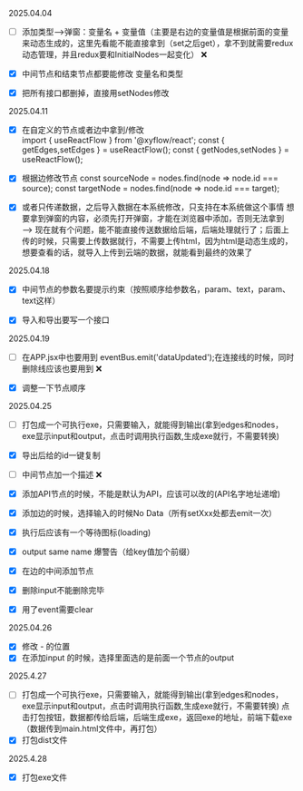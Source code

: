 2025.04.04
- [ ] 添加类型——>弹窗：变量名 + 变量值（主要是右边的变量值是根据前面的变量来动态生成的，这里先看能不能直接拿到（set之后get），拿不到就需要redux动态管理，并且redux要和InitialNodes一起变化） ❌
- [x] 中间节点和结束节点都要能修改 变量名和类型    
- [x] 把所有接口都删掉，直接用setNodes修改  



2025.04.11
- [x] 在自定义的节点或者边中拿到/修改  
  import {
  useReactFlow
  } from '@xyflow/react';
  const { getEdges,setEdges  } = useReactFlow();
  const { getNodes,setNodes  } = useReactFlow();
- [x] 根据边修改节点 
  const sourceNode = nodes.find(node => node.id === source);
  const targetNode = nodes.find(node => node.id === target);
- [x] 或者只传递数据，之后导入数据在本系统修改，只支持在本系统做这个事情 
  想要拿到弹窗的内容，必须先打开弹窗，才能在浏览器中添加，否则无法拿到——> 现在就有个问题，能不能直接传送数据给后端，后端处理就行了；后面上传的时候，只需要上传数据就行，不需要上传html，因为html是动态生成的，想要查看的话，就导入上传到云端的数据，就能看到最终的效果了



2025.04.18
- [x] 中间节点的参数名要提示约束（按照顺序给参数名，param、text，param、text这样） 
- [x] 导入和导出要写一个接口 



2025.04.19
- [ ] 在APP.jsx中也要用到 eventBus.emit('dataUpdated');在连接线的时候，同时删除线应该也要用到 ❌
- [x] 调整一下节点顺序 



2025.04.25
- [ ] 打包成一个可执行exe，只需要输入，就能得到输出(拿到edges和nodes，exe显示input和output，点击时调用执行函数,生成exe就行，不需要转换)
- [x] 导出后给的id一键复制 
- [ ] 中间节点加一个描述 ❌
- [x] 添加API节点的时候，不能是默认为API，应该可以改的(API名字地址递增) 
- [x] 添加边的时候，选择输入的时候No Data（所有setXxx处都去emit一次）
- [x] 执行后应该有一个等待图标(loading) 
- [x] output same name 爆警告（给key值加个前缀）
- [x] 在边的中间添加节点 
- [x] 删除input不能删除完毕 
- [x] 用了event需要clear 



2025.04.26
- [x] 修改 - 的位置 
- [x] 在添加input 的时候，选择里面选的是前面一个节点的output

2025.4.27
- [ ] 打包成一个可执行exe，只需要输入，就能得到输出(拿到edges和nodes，exe显示input和output，点击时调用执行函数,生成exe就行，不需要转换)
      点击打包按钮，数据都传给后端，后端生成exe，返回exe的地址，前端下载exe（数据传到main.html文件中，再打包）
- [x] 打包dist文件

2025.4.28
- [x] 打包exe文件
